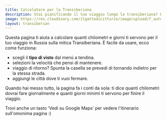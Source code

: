 ```yaml
---
title: Calcolatore per la Transiberiana
description: Stai pianificando il tuo viaggio lungo la transiberiana? Ecco il calcolatore definitivo per calcolare i chilometri e tempi!
image: https://res.cloudinary.com/ilgattodicitturin/image/upload/f_auto,q_auto,w_800,dpr_auto/v1727247897/Articoli/Russia/Mosca/mosca-san-basilico_h5kt2c.jpg
layout: transiberian
---
```


Questa pagina ti aiuta a calcolare quanti chilometri e giorni ti servono per il tuo viaggio in Russia sulla mitica Transiberiana. È facile da usare, ecco come funziona:

- scegli il **tipo di visto** dal menú a tendina.
- selezioni la velocità che pensi di mantenere.
- viaggio di ritorno? Spunta la casella se prevedi di tornando indietro per la stessa strada.
- aggiungi le città dove ti vuoi fermare.
  
Quando hai messo tutto, la pagina fa i conti da sola: ti dice quanti chilometri dovrai fare giornalmente e quanti giorni minimi ti servono per finire il viaggio. 

Trovi anche un tasto 'Vedi su Google Maps' per vedere l'itinerario sull'omonima pagina :)

<!-- section break -->

